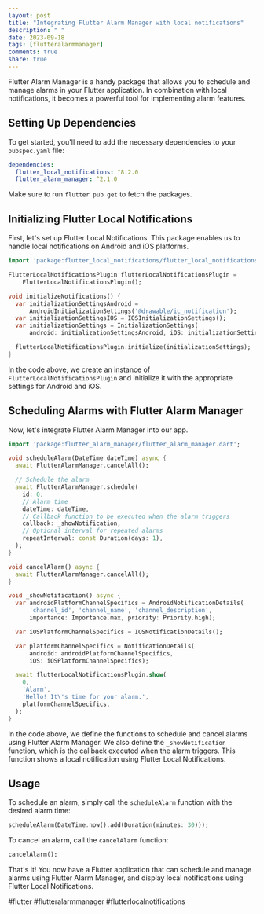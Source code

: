```yaml
---
layout: post
title: "Integrating Flutter Alarm Manager with local notifications"
description: " "
date: 2023-09-18
tags: [flutteralarmmanager]
comments: true
share: true
---
```


Flutter Alarm Manager is a handy package that allows you to schedule and manage alarms in your Flutter application. In combination with local notifications, it becomes a powerful tool for implementing alarm features.

## Setting Up Dependencies

To get started, you'll need to add the necessary dependencies to your `pubspec.yaml` file:

```yaml
dependencies:
  flutter_local_notifications: ^8.2.0
  flutter_alarm_manager: ^2.1.0
```

Make sure to run `flutter pub get` to fetch the packages.

## Initializing Flutter Local Notifications

First, let's set up Flutter Local Notifications. This package enables us to handle local notifications on Android and iOS platforms.

```dart
import 'package:flutter_local_notifications/flutter_local_notifications.dart';

FlutterLocalNotificationsPlugin flutterLocalNotificationsPlugin =
    FlutterLocalNotificationsPlugin();

void initializeNotifications() {
  var initializationSettingsAndroid =
      AndroidInitializationSettings('@drawable/ic_notification');
  var initializationSettingsIOS = IOSInitializationSettings();
  var initializationSettings = InitializationSettings(
      android: initializationSettingsAndroid, iOS: initializationSettingsIOS);

  flutterLocalNotificationsPlugin.initialize(initializationSettings);
}
```

In the code above, we create an instance of `FlutterLocalNotificationsPlugin` and initialize it with the appropriate settings for Android and iOS.

## Scheduling Alarms with Flutter Alarm Manager

Now, let's integrate Flutter Alarm Manager into our app.

```dart
import 'package:flutter_alarm_manager/flutter_alarm_manager.dart';

void scheduleAlarm(DateTime dateTime) async {
  await FlutterAlarmManager.cancelAll();

  // Schedule the alarm
  await FlutterAlarmManager.schedule(
    id: 0,
    // Alarm time
    dateTime: dateTime,
    // Callback function to be executed when the alarm triggers
    callback: _showNotification,
    // Optional interval for repeated alarms
    repeatInterval: const Duration(days: 1),
  );
}

void cancelAlarm() async {
  await FlutterAlarmManager.cancelAll();
}

void _showNotification() async {
  var androidPlatformChannelSpecifics = AndroidNotificationDetails(
      'channel_id', 'channel_name', 'channel_description',
      importance: Importance.max, priority: Priority.high);

  var iOSPlatformChannelSpecifics = IOSNotificationDetails();

  var platformChannelSpecifics = NotificationDetails(
      android: androidPlatformChannelSpecifics,
      iOS: iOSPlatformChannelSpecifics);

  await flutterLocalNotificationsPlugin.show(
    0,
    'Alarm',
    'Hello! It\'s time for your alarm.',
    platformChannelSpecifics,
  );
}
```

In the code above, we define the functions to schedule and cancel alarms using Flutter Alarm Manager. We also define the `_showNotification` function, which is the callback executed when the alarm triggers. This function shows a local notification using Flutter Local Notifications.

## Usage

To schedule an alarm, simply call the `scheduleAlarm` function with the desired alarm time:

```dart
scheduleAlarm(DateTime.now().add(Duration(minutes: 30)));
```

To cancel an alarm, call the `cancelAlarm` function:

```dart
cancelAlarm();
```

That's it! You now have a Flutter application that can schedule and manage alarms using Flutter Alarm Manager, and display local notifications using Flutter Local Notifications.

#flutter #flutteralarmmanager #flutterlocalnotifications